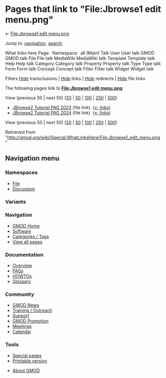 <div id="mw-page-base" class="noprint">

</div>

<div id="mw-head-base" class="noprint">

</div>

<div id="content" class="mw-body" role="main">

<span id="top"></span>

<div id="mw-js-message" style="display:none;">

</div>



# <span dir="auto">Pages that link to "File:Jbrowse1 edit menu.png"</span>

<div id="bodyContent">

<div id="contentSub">

← [File:Jbrowse1 edit
menu.png](/wiki/File:Jbrowse1_edit_menu.png "File:Jbrowse1 edit menu.png")

</div>

<div id="jump-to-nav" class="mw-jump">

Jump to: [navigation](#mw-navigation), [search](#p-search)

</div>

<div id="mw-content-text">

What links here Page:  Namespace:  all (Main) Talk User User talk GMOD
GMOD talk File File talk MediaWiki MediaWiki talk Template Template talk
Help Help talk Category Category talk Property Property talk Type Type
talk Form Form talk Concept Concept talk Filter Filter talk Widget
Widget talk

Filters
[Hide](/mediawiki/index.php?title=Special:WhatLinksHere/File:Jbrowse1_edit_menu.png&hidetrans=1 "Special:WhatLinksHere/File:Jbrowse1 edit menu.png")
transclusions \|
[Hide](/mediawiki/index.php?title=Special:WhatLinksHere/File:Jbrowse1_edit_menu.png&hidelinks=1 "Special:WhatLinksHere/File:Jbrowse1 edit menu.png")
links \|
[Hide](/mediawiki/index.php?title=Special:WhatLinksHere/File:Jbrowse1_edit_menu.png&hideredirs=1 "Special:WhatLinksHere/File:Jbrowse1 edit menu.png")
redirects \|
[Hide](/mediawiki/index.php?title=Special:WhatLinksHere/File:Jbrowse1_edit_menu.png&hideimages=1 "Special:WhatLinksHere/File:Jbrowse1 edit menu.png")
file links

The following pages link to **[File:Jbrowse1 edit
menu.png](/wiki/File:Jbrowse1_edit_menu.png "File:Jbrowse1 edit menu.png")**:

View (previous 50 \| next 50)
([20](/mediawiki/index.php?title=Special:WhatLinksHere/File:Jbrowse1_edit_menu.png&limit=20 "Special:WhatLinksHere/File:Jbrowse1 edit menu.png")
\|
[50](/mediawiki/index.php?title=Special:WhatLinksHere/File:Jbrowse1_edit_menu.png&limit=50 "Special:WhatLinksHere/File:Jbrowse1 edit menu.png")
\|
[100](/mediawiki/index.php?title=Special:WhatLinksHere/File:Jbrowse1_edit_menu.png&limit=100 "Special:WhatLinksHere/File:Jbrowse1 edit menu.png")
\|
[250](/mediawiki/index.php?title=Special:WhatLinksHere/File:Jbrowse1_edit_menu.png&limit=250 "Special:WhatLinksHere/File:Jbrowse1 edit menu.png")
\|
[500](/mediawiki/index.php?title=Special:WhatLinksHere/File:Jbrowse1_edit_menu.png&limit=500 "Special:WhatLinksHere/File:Jbrowse1 edit menu.png"))

- [JBrowse2 Tutorial PAG
  2023](/wiki/JBrowse2_Tutorial_PAG_2023 "JBrowse2 Tutorial PAG 2023")
  (file link) ‎ <span class="mw-whatlinkshere-tools">([←
  links](/mediawiki/index.php?title=Special:WhatLinksHere&target=JBrowse2+Tutorial+PAG+2023 "Special:WhatLinksHere"))</span>
- [JBrowse2 Tutorial PAG
  2024](/wiki/JBrowse2_Tutorial_PAG_2024 "JBrowse2 Tutorial PAG 2024")
  (file link) ‎ <span class="mw-whatlinkshere-tools">([←
  links](/mediawiki/index.php?title=Special:WhatLinksHere&target=JBrowse2+Tutorial+PAG+2024 "Special:WhatLinksHere"))</span>

View (previous 50 \| next 50)
([20](/mediawiki/index.php?title=Special:WhatLinksHere/File:Jbrowse1_edit_menu.png&limit=20 "Special:WhatLinksHere/File:Jbrowse1 edit menu.png")
\|
[50](/mediawiki/index.php?title=Special:WhatLinksHere/File:Jbrowse1_edit_menu.png&limit=50 "Special:WhatLinksHere/File:Jbrowse1 edit menu.png")
\|
[100](/mediawiki/index.php?title=Special:WhatLinksHere/File:Jbrowse1_edit_menu.png&limit=100 "Special:WhatLinksHere/File:Jbrowse1 edit menu.png")
\|
[250](/mediawiki/index.php?title=Special:WhatLinksHere/File:Jbrowse1_edit_menu.png&limit=250 "Special:WhatLinksHere/File:Jbrowse1 edit menu.png")
\|
[500](/mediawiki/index.php?title=Special:WhatLinksHere/File:Jbrowse1_edit_menu.png&limit=500 "Special:WhatLinksHere/File:Jbrowse1 edit menu.png"))

</div>

<div class="printfooter">

Retrieved from
"<http://gmod.org/wiki/Special:WhatLinksHere/File:Jbrowse1_edit_menu.png>"

</div>

<div id="catlinks" class="catlinks catlinks-allhidden">

</div>

<div class="visualClear">

</div>

</div>

</div>

<div id="mw-navigation">

## Navigation menu

<div id="mw-head">



<div id="left-navigation">

<div id="p-namespaces" class="vectorTabs" role="navigation"
aria-labelledby="p-namespaces-label">

### Namespaces

- <span id="ca-nstab-image"><a href="/wiki/File:Jbrowse1_edit_menu.png" accesskey="c"
  title="View the file page [c]">File</a></span>
- <span id="ca-talk"><a
  href="/mediawiki/index.php?title=File_talk:Jbrowse1_edit_menu.png&amp;action=edit&amp;redlink=1"
  accesskey="t"
  title="Discussion about the content page [t]">Discussion</a></span>

</div>

<div id="p-variants" class="vectorMenu emptyPortlet" role="navigation"
aria-labelledby="p-variants-label">

### 

### Variants[](#)

<div class="menu">

</div>

</div>

</div>

<div id="right-navigation">





</div>



</div>

</div>

</div>

<div id="mw-panel">

<div id="p-logo" role="banner">

<a href="/wiki/Main_Page"
style="background-image: url(http://gmod.org/images/GMOD-cogs.png);"
title="Visit the main page"></a>

</div>

<div id="p-Navigation" class="portal" role="navigation"
aria-labelledby="p-Navigation-label">

### Navigation

<div class="body">

- <span id="n-GMOD-Home">[GMOD Home](/wiki/Main_Page)</span>
- <span id="n-Software">[Software](/wiki/GMOD_Components)</span>
- <span id="n-Categories-.2F-Tags">[Categories /
  Tags](/wiki/Categories)</span>
- <span id="n-View-all-pages">[View all
  pages](/wiki/Special:AllPages)</span>

</div>

</div>

<div id="p-Documentation" class="portal" role="navigation"
aria-labelledby="p-Documentation-label">

### Documentation

<div class="body">

- <span id="n-Overview">[Overview](/wiki/Overview)</span>
- <span id="n-FAQs">[FAQs](/wiki/Category:FAQ)</span>
- <span id="n-HOWTOs">[HOWTOs](/wiki/Category:HOWTO)</span>
- <span id="n-Glossary">[Glossary](/wiki/Glossary)</span>

</div>

</div>

<div id="p-Community" class="portal" role="navigation"
aria-labelledby="p-Community-label">

### Community

<div class="body">

- <span id="n-GMOD-News">[GMOD News](/wiki/GMOD_News)</span>
- <span id="n-Training-.2F-Outreach">[Training /
  Outreach](/wiki/Training_and_Outreach)</span>
- <span id="n-Support">[Support](/wiki/Support)</span>
- <span id="n-GMOD-Promotion">[GMOD
  Promotion](/wiki/GMOD_Promotion)</span>
- <span id="n-Meetings">[Meetings](/wiki/Meetings)</span>
- <span id="n-Calendar">[Calendar](/wiki/Calendar)</span>

</div>

</div>

<div id="p-tb" class="portal" role="navigation"
aria-labelledby="p-tb-label">

### Tools

<div class="body">

- <span id="t-specialpages"><a href="/wiki/Special:SpecialPages" accesskey="q"
  title="A list of all special pages [q]">Special pages</a></span>
- <span id="t-print"><a
  href="/mediawiki/index.php?title=Special:WhatLinksHere/File:Jbrowse1_edit_menu.png&amp;printable=yes"
  rel="alternate" accesskey="p"
  title="Printable version of this page [p]">Printable version</a></span>

</div>

</div>

</div>

</div>

<div id="footer" role="contentinfo">

- <span id="footer-places-about">[About
  GMOD](/wiki/GMOD:About "GMOD:About")</span>

<!-- -->






</div>
